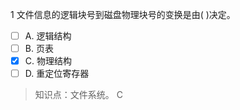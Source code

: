 1
文件信息的逻辑块号到磁盘物理块号的变换是由( )决定。
- [ ] A. 逻辑结构 
- [ ] B. 页表 
- [x] C. 物理结构 
- [ ] D. 重定位寄存器

> 知识点：文件系统。
> C
